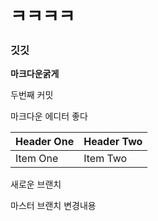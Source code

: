 # ㅋㅋㅋㅋ
### 깃깃 ###
**마크다운굵게**

두번째 커밋

마크다운 에디터 좋다

| Header One     | Header Two     |
| :------------- | :------------- |
| Item One       | Item Two       |

새로운 브랜치

마스터 브랜치 변경내용  
